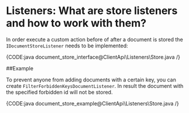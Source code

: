 # Listeners: What are store listeners and how to work with them?

In order execute a custom action before of after a document is stored the `IDocumentStoreListener` needs to be implemented:

{CODE:java document_store_interface@ClientApi\Listeners\Store.java /}

##Example

To prevent anyone from adding documents with a certain key, you can create `FilterForbiddenKeysDocumentListener`. In result the document with the specified forbidden id will not be stored.

{CODE:java document_store_example@ClientApi\Listeners\Store.java /}
